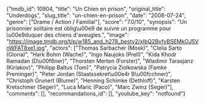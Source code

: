 {"tmdb_id": 10904, "title": "Un Chien en prison", "original_title": "Underdogs", "slug_title": "un-chien-en-prison", "date": "2008-07-24", "genre": ["Drame / Action / Familial"], "score": "7.0/10", "synopsis": "Un prisonnier solitaire est oblig\u00e9 de suivre un programme pour \u00e9duquer des chiens d'aveugles.", "image": "https://image.tmdb.org/t/p/w185_and_h278_bestv2/xIbQ2BvfvBSEMkOJ5VnWFAT8xe1.jpg", "actors": ["Thomas Sarbacher (Mosk)", "Clelia Sarto (Gloria)", "Hark Bohm (Wache)", "Ingo Naujoks (Prell)", "Kida Khodr Ramadan (D\u00f6ner)", "Thorsten Merten (Forster)", "Wladimir Tarasjanz (Kiriakov)", "Philipp Baltus (Tom)", "Patrycia Ziolkowska (Famke Preminger)", "Peter Jordan (Staatssekret\u00e4r B\u00fcchner)", "Christoph Grunert (Blume)", "Henning Schimke (Dethloff)", "Karsten Kretschmer (Seger)", "Luca Maric (Paco)", "Marc Zwinz (Seger)"], "comments": [], "recommandations_id": [], "youtube_key": "notfound"}